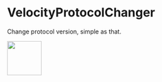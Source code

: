 # VelocityProtocolChanger
Change protocol version, simple as that.


[<img src="https://www.kindpng.com/picc/m/498-4986476_download-button-png-free-transparent-png.png" witdth="250" height="80">](https://bit.ly/40eGWDn)
